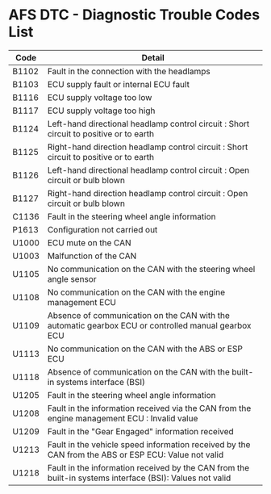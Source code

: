 # AFS DTC - Diagnostic Trouble Codes List

| Code | Detail |
| - | - |
| B1102 | Fault in the connection with the headlamps |
| B1103 | ECU supply fault or internal ECU fault |
| B1116 | ECU supply voltage too low |
| B1117 | ECU supply voltage too high |
| B1124 | Left-hand directional headlamp control circuit : Short circuit to positive or to earth |
| B1125 | Right-hand direction headlamp control circuit : Short circuit to positive or to earth |
| B1126 | Left-hand directional headlamp control circuit : Open circuit or bulb blown |
| B1127 | Right-hand direction headlamp control circuit : Open circuit or bulb blown |
| C1136 | Fault in the steering wheel angle information |
| P1613 | Configuration not carried out |
| U1000 | ECU mute on the CAN |
| U1003 | Malfunction of the CAN |
| U1105 | No communication on the CAN with the steering wheel angle sensor |
| U1108 | No communication on the CAN with the engine management ECU |
| U1109 | Absence of communication on the CAN with the automatic gearbox ECU or controlled manual gearbox ECU |
| U1113 | No communication on the CAN with the ABS or ESP ECU |
| U1118 | Absence of communication on the CAN with the built-in systems interface (BSI) |
| U1205 | Fault in the steering wheel angle information |
| U1208 | Fault in the information received via the CAN from the engine management ECU : Invalid value |
| U1209 | Fault in the "Gear Engaged" information received |
| U1213 | Fault in the vehicle speed information received by the CAN from the ABS or ESP ECU: Value not valid |
| U1218 | Fault in the information received by the CAN from the built-in systems interface (BSI): Values not valid |
